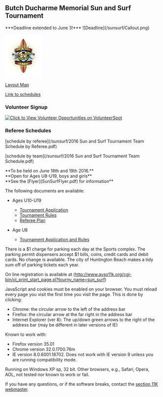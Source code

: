 ## Butch Ducharme Memorial Sun and Surf Tournament

<div class="center">
***Deadline extended to June 3!*** ![Deadline](/sunsurf/Callout.png)

![sunsurf](sunsurf_logo.png)
</div>

[Layout Map](/sunsurf/Sun%20Surf%20Map%20PDF.pdf)

[Link to schedules](http://www.schedulesetc.com/active/schedule.asp?id=Reg55NHB16Tourn&age=G-12)

### Volunteer Signup

<a href="http://vols.pt/Eezfaw" target="_blank"><img src="//www.volunteerspot.com/imgs/icons/signup-btn.png" alt="Click to View Volunteer Opportunities on VolunteerSpot"></a>


### Referee Schedules

[schedule by referee](/sunsurf/2016 Sun and Surf Tournament Team Schedule by Referee.pdf)

[schedule by team](/sunsurf/2016 Sun and Surf Tournament Team Schedule.pdf)


<div class="center">
**To be held on June 18th and 19th 2016.**
</div>

<div class="center">
**Open for Ages U8-U19, boys and girls**
</div>

<div class="center">
**See the [Flyer](SunSurfFlyer.pdf) for information**
</div>

The following documents are available:

* Ages U10-U19
	* [Tournament Application](2016%20Team%20Application%20Instructions.pdf)
	* [Tournament Rules](Sun%20Surf%20Tournament%20Rules.pdf)
	* [Referee Plan](Referee%20Plan.pdf)

* Age U8
	* [Tournament Application and Rules](U8%20Application%20Instructions.pdf)


There is a $1 charge for parking each day at the Sports complex. The parking permit dispensers accept $1 bills, coins, credit cards and debit cards. No change is available. The city of Huntington Beach makes a tidy sum off of parking tickets each year.

On line registration is available at (http://www.ayso11k.org/cgi-bin/ol_print_start_page.pl?tourny_name=sun_surf)

JavaScript and cookies must be enabled on your browser. You must reload every page you visit the first time you visit the page.  This is done by clicking:

* Chrome: the circular arrow to the left of the address bar
* Firefox: the circular arrow at the far right in the address bar
* Internet Explorer (ver 8): The up/down green arrows to the right of the address bar (may be different in later versions of IE)

Known to work with:
* Firefox version 35.01
* Chrome version 32.0.1700.76m
* IE version 8.0.6001.18702. Does not work with IE version 9 unless you are running compatibility mode.

Running on Windows XP sp, 32 bit. Other browsers, e.g., Safari, Opera, AOL, not tested nor known to work or fail.

If you have any questions, or if the software breaks, contact the [section 11K webmaster](mailto:wbmstr@ayso11k.org).


